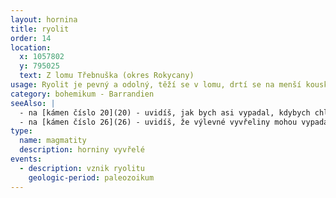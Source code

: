 ```yaml
---
layout: hornina
title: ryolit
order: 14
location:
  x: 1057802
  y: 795025
  text: Z lomu Třebnuška (okres Rokycany)
usage: Ryolit je pevný a odolný, těží se v lomu, drtí se na menší kousky, které se pak třídí podle velikosti. Přidává se do betonových a asfaltových směsí pro stavební účely.
category: bohemikum - Barrandien
seeAlso: |
  - na [kámen číslo 20](20) - uvidíš, jak bych asi vypadal, kdybych chladnul pomaleji, hluboko pod zemí a měl více času na růst krystalů. Moje chemické složení se totiž od žuly moc neliší.
  - na [kámen číslo 26](26) - uvidíš, že výlevné vyvřeliny mohou vypadat i jinak
type:
  name: magmatity
  description: horniny vyvřelé
events:
  - description: vznik ryolitu
    geologic-period: paleozoikum
---
```


